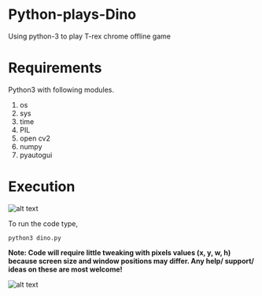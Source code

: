 # Python-plays-Dino
Using python-3 to play T-rex chrome offline game


# Requirements

Python3 with following modules. 

1. os
2. sys
3. time
4. PIL 
5. open cv2
6. numpy
7. pyautogui


# Execution

![alt text](https://github.com/shubham99bisht/Python-plays-Dino/blob/master/src/dino_gif.gif)

To run the code type, 

`python3 dino.py`

**Note: Code will require little tweaking with pixels values (x, y, w, h) because screen size and window positions may differ. Any help/ support/ ideas on these are most welcome!**

![alt text](https://github.com/shubham99bisht/Python-plays-Dino/blob/master/src/rectangle.png)
